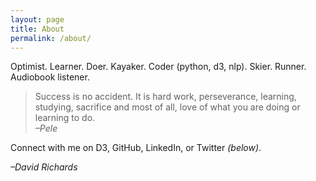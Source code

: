 ```yaml
---
layout: page
title: About
permalink: /about/
---
```


Optimist. Learner. Doer. Kayaker. Coder (python, d3, nlp). Skier. Runner. Audiobook listener.

<blockquote>Success is no accident. It is hard work, perseverance, learning, studying, sacrifice and most of all, love of what you are doing or learning to do.<br><cite>–Pele</cite></blockquote>

Connect with me on D3, GitHub, LinkedIn, or Twitter _(below)_.

<cite>–David Richards</cite>
